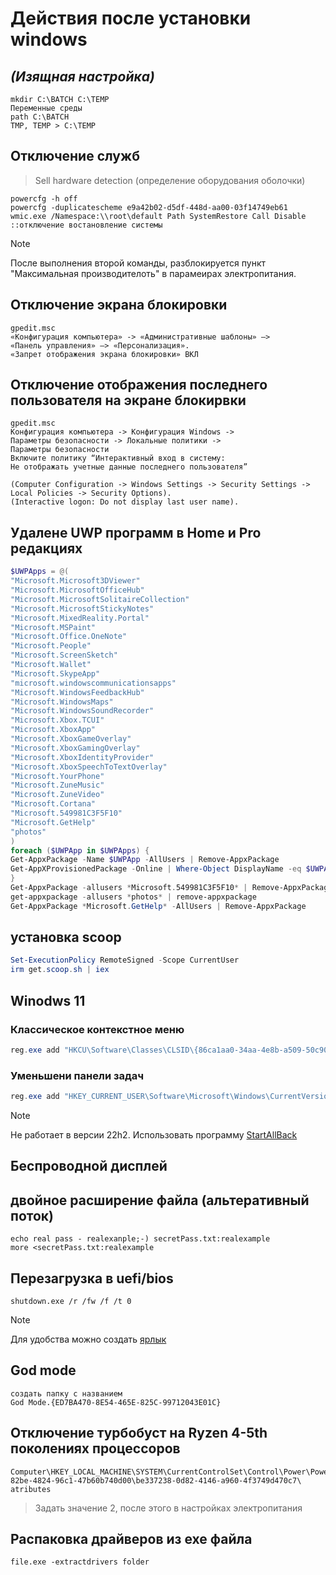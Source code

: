 # **Действия после установки windows**

## _(Изящная настройка)_

```text
mkdir C:\BATCH C:\TEMP
Переменные среды
path C:\BATCH
TMP, TEMP > C:\TEMP
```

## Отключение служб

> Sell hardware detection (определение оборудования оболочки)

```batch
powercfg -h off
powercfg -duplicatescheme e9a42b02-d5df-448d-aa00-03f14749eb61
wmic.exe /Namespace:\\root\default Path SystemRestore Call Disable ::отключение востановление системы
```

> [!NOTE]
> После выполнения второй команды, разблокируется пункт "Максимальная производителоть" в парамеирах электропитания.

## Отключение экрана блокировки

```text
gpedit.msc
«Конфигурация компьютера» -> «Административные шаблоны» —>
«Панель управления» —> «Персонализация».
«Запрет отображения экрана блокировки» ВКЛ
```

## Отключение отображения последнего пользователя на экране блокирвки

```text
gpedit.msc
Конфигурация компьютера -> Конфигурация Windows ->
Параметры безопасности -> Локальные политики ->
Параметры безопасности
Включите политику “Интерактивный вход в систему:
Не отображать учетные данные последнего пользователя”

(Computer Configuration -> Windows Settings -> Security Settings -> Local Policies -> Security Options).
(Interactive logon: Do not display last user name).
```

## Удалене UWP программ в Home и Pro редакциях

```powershell
$UWPApps = @(
"Microsoft.Microsoft3DViewer"
"Microsoft.MicrosoftOfficeHub"
"Microsoft.MicrosoftSolitaireCollection"
"Microsoft.MicrosoftStickyNotes"
"Microsoft.MixedReality.Portal"
"Microsoft.MSPaint"
"Microsoft.Office.OneNote"
"Microsoft.People"
"Microsoft.ScreenSketch"
"Microsoft.Wallet"
"Microsoft.SkypeApp"
"microsoft.windowscommunicationsapps"
"Microsoft.WindowsFeedbackHub"
"Microsoft.WindowsMaps"
"Microsoft.WindowsSoundRecorder"
"Microsoft.Xbox.TCUI"
"Microsoft.XboxApp"
"Microsoft.XboxGameOverlay"
"Microsoft.XboxGamingOverlay"
"Microsoft.XboxIdentityProvider"
"Microsoft.XboxSpeechToTextOverlay"
"Microsoft.YourPhone"
"Microsoft.ZuneMusic"
"Microsoft.ZuneVideo"
"Microsoft.Cortana"
"Microsoft.549981C3F5F10"
"Microsoft.GetHelp"
"photos"
)
foreach ($UWPApp in $UWPApps) {
Get-AppxPackage -Name $UWPApp -AllUsers | Remove-AppxPackage
Get-AppXProvisionedPackage -Online | Where-Object DisplayName -eq $UWPApp | Remove-AppxProvisionedPackage -Online
}
Get-AppxPackage -allusers *Microsoft.549981C3F5F10* | Remove-AppxPackage
get-appxpackage -allusers *photos* | remove-appxpackage
Get-AppxPackage *Microsoft.GetHelp* -AllUsers | Remove-AppxPackage
```

## установка scoop

```powershell
Set-ExecutionPolicy RemoteSigned -Scope CurrentUser
irm get.scoop.sh | iex
```

## Winodws 11

### Классическое контекстное меню

```powershell
reg.exe add "HKCU\Software\Classes\CLSID\{86ca1aa0-34aa-4e8b-a509-50c905bae2a2}\InprocServer32" /f
```

### Уменьшени панели задач

```powershell
reg.exe add "HKEY_CURRENT_USER\Software\Microsoft\Windows\CurrentVersion\Explorer\Advanced" /v "TaskbarSi" /t REG_DWORD /f
```

> [!NOTE]
> Не работает в версии 22h2. Использовать программу [StartAllBack](https://www.startallback.com/download.php)

## Беспроводной дисплей

## двойное расширение файла (альтеративный поток)

```batch
echo real pass - realexanple;-) secretPass.txt:realexample
more <secretPass.txt:realexample
```

## Перезагрузка в uefi/bios

```batch
shutdown.exe /r /fw /f /t 0
```

> [!NOTE]
> Для удобства можно создать [ярлык](/windows/uefi-bios.lnk)

## God mode

```text
создать папку с названием
God Mode.{ED7BA470-8E54-465E-825C-99712043E01C}
```

## Отключение турбобуст на Ryzen 4-5th поколениях процессоров

```text
Computer\HKEY_LOCAL_MACHINE\SYSTEM\CurrentControlSet\Control\Power\PowerSettings\54533251-82be-4824-96c1-47b60b740d00\be337238-0d82-4146-a960-4f3749d470c7\
atributes
```

> Задать значение 2, после этого в настройках электропитания

## Распаковка драйверов из exe файла

```batch
file.exe -extractdrivers folder
```